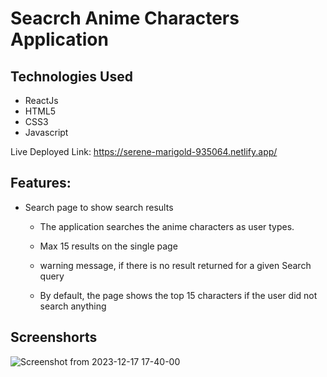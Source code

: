 #  Seacrch Anime Characters Application

## Technologies Used 
- ReactJs 
- HTML5
- CSS3
- Javascript

Live Deployed Link: https://serene-marigold-935064.netlify.app/

## Features:

- Search page to show search results
   - The application searches the anime characters as user types.
   - Max 15 results on the single page
   - warning message, if there is no result returned for a given
     Search query

   - By default, the page shows the top 15 characters if the user did not
     search anything
     


## Screenshorts

![Screenshot from 2023-12-17 17-40-00](https://github.com/neetukumari4858/Search-Anime-Characters/assets/90403664/65a9e57a-809d-477b-a765-016a86f458f9)

